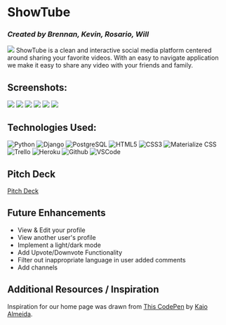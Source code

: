 

# ShowTube
### *Created by Brennan, Kevin, Rosario, Will* 
<img src ="https://i.imgur.com/Y89TniK.png">
ShowTube is a clean and interactive social media platform centered around sharing your favorite videos. With an easy to navigate application we make it easy to share any video with your friends and family. 

## Screenshots:
<img src="https://i.imgur.com/OjzsxOm.png">
<img src="https://i.imgur.com/FDIosHj.png">
<img src="https://i.imgur.com/9tbWtu6.png">
<img src="https://i.imgur.com/L3t2S09.png">
<img src="https://i.imgur.com/j3fprFT.png09.png">
<img src="https://i.imgur.com/jFjmZkS.png">

## Technologies Used: 
![Python](https://img.shields.io/badge/-Python-05122A?style=flat&logo=python)
![Django](https://img.shields.io/badge/-Django-05122A?style=flat&logo=django)
![PostgreSQL](https://img.shields.io/badge/-PostgreSQL-05122A?style=flat&logo=postgresql)
![HTML5](https://img.shields.io/badge/-HTML5-05122A?style=flat&logo=html5)
![CSS3](https://img.shields.io/badge/-CSS-05122A?style=flat&logo=css3)
![Materialize CSS](https://img.shields.io/badge/-Materialize_CSS-05122A?style=flat&logo=materialdesign)
![Trello](https://img.shields.io/badge/-Trello-05122A?style=flat&logo=trello)
![Heroku](https://img.shields.io/badge/-Heroku-05122A?style=flat&logo=heroku)
![Github](https://img.shields.io/badge/-GitHub-05122A?style=flat&logo=github)
![VSCode](https://img.shields.io/badge/-VS_Code-05122A?style=flat&logo=visualstudio)

## Pitch Deck
[Pitch Deck](https://docs.google.com/presentation/d/19yr9EGcSU2UtOVKITeubRAUCP_0wvbSCQJDbDwj3-ho/edit?usp=sharing)

## Future Enhancements 
- View & Edit your profile
- View another user's profile
- Implement a light/dark mode
- Add Upvote/Downvote Functionality
- Filter out inappropriate language in user added comments
- Add channels


## Additional Resources / Inspiration
Inspiration for our home page was drawn from [This CodePen](https://codepen.io/KaioRocha/pen/YoEVvZ) by [Kaio Almeida](https://codepen.io/KaioRocha).
